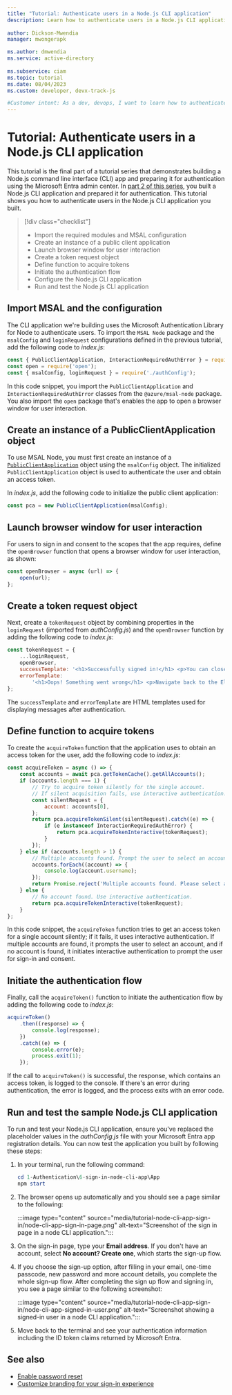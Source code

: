 ```yaml
---
title: "Tutorial: Authenticate users in a Node.js CLI application"
description: Learn how to authenticate users in a Node.js CLI application registered in a Microsoft Entra ID for customers tenant
 
author: Dickson-Mwendia
manager: mwongerapk

ms.author: dmwendia
ms.service: active-directory
 
ms.subservice: ciam
ms.topic: tutorial
ms.date: 08/04/2023
ms.custom: developer, devx-track-js

#Customer intent: As a dev, devops, I want to learn how to authenticate users in a Node.js CLI application registered in a Microsoft Entra ID for customers tenant
---
```


# Tutorial: Authenticate users in a Node.js CLI application

This tutorial is the final part of a tutorial series that demonstrates building a Node.js command line interface (CLI) app and preparing it for authentication using the Microsoft Entra admin center. In [part 2 of this series](./tutorial-cli-app-node-sign-in-prepare-app.md), you built a Node.js CLI application and prepared it for authentication. This tutorial shows you how to authenticate users in the Node.js CLI application you built.

> [!div class="checklist"]
>
> - Import the required modules and MSAL configuration
> - Create an instance of a public client application
> - Launch browser window for user interaction
> - Create a token request object
> - Define function to acquire tokens
> - Initiate the authentication flow
> - Configure the Node.js CLI application 
> - Run and test the Node.js CLI application


## Import MSAL and the configuration

The CLI application we're building uses the Microsoft Authentication Library for Node to authenticate users. To import the `MSAL Node` package and the `msalConfig` and `loginRequest` configurations defined in the previous tutorial, add the following code to *index.js*:

```javascript
const { PublicClientApplication, InteractionRequiredAuthError } = require('@azure/msal-node');
const open = require('open');
const { msalConfig, loginRequest } = require('./authConfig');
```

In this code snippet, you import the `PublicClientApplication` and `InteractionRequiredAuthError` classes from the `@azure/msal-node` package. You also import the `open` package that's enables the app to open a browser window for user interaction. 

## Create an instance of a PublicClientApplication object

To use MSAL Node, you must first create an instance of a [`PublicClientApplication`](/javascript/api/@azure/msal-node/publicclientapplication) object using the `msalConfig` object. The initialized `PublicClientApplication` object is used to authenticate the user and obtain an access token. 

In *index.js*, add the following code to initialize the public client application:

```javascript
const pca = new PublicClientApplication(msalConfig);
```

## Launch browser window for user interaction

For users to sign in and consent to the scopes that the app requires, define the `openBrowser` function that opens a browser window for user interaction, as shown:

```javascript
const openBrowser = async (url) => {
    open(url);
};
```

## Create a token request object

Next, create a `tokenRequest` object by combining properties in the `loginRequest` (imported from *authConfig.js*) and the `openBrowser` function by adding the following code to *index.js*:

```javascript
const tokenRequest = {
    ...loginRequest,
    openBrowser,
    successTemplate: '<h1>Successfully signed in!</h1> <p>You can close this window now.</p>',
    errorTemplate:
        '<h1>Oops! Something went wrong</h1> <p>Navigate back to the Electron application and check the console for more information.</p>',
};
```
The `successTemplate` and `errorTemplate` are HTML templates used for displaying messages after authentication.

## Define function to acquire tokens

To create the `acquireToken` function that the application uses to obtain an access token for the user, add the following code to *index.js*:

```javascript
const acquireToken = async () => {
    const accounts = await pca.getTokenCache().getAllAccounts();
    if (accounts.length === 1) {
        // Try to acquire token silently for the single account.
        // If silent acquisition fails, use interactive authentication.
        const silentRequest = {
            account: accounts[0],
        };
        return pca.acquireTokenSilent(silentRequest).catch((e) => {
            if (e instanceof InteractionRequiredAuthError) {
                return pca.acquireTokenInteractive(tokenRequest);
            }
        });
    } else if (accounts.length > 1) {
        // Multiple accounts found. Prompt the user to select an account.
        accounts.forEach((account) => {
            console.log(account.username);
        });
        return Promise.reject('Multiple accounts found. Please select an account to use.');
    } else {
        // No account found. Use interactive authentication.
        return pca.acquireTokenInteractive(tokenRequest);
    }
};
```
In this code snippet, the `acquireToken` function tries to get an access token for a single account silently; if it fails, it uses interactive authentication. If multiple accounts are found, it prompts the user to select an account, and if no account is found, it initiates interactive authentication to prompt the user for sign-in and consent.

## Initiate the authentication flow

Finally, call the `acquireToken()` function to initiate the authentication flow by adding the following code to *index.js*:

```javascript
acquireToken()
    .then((response) => {
        console.log(response);
    })
    .catch((e) => {
        console.error(e);
        process.exit(1);
    });
```

If the call to `acquireToken()` is successful, the response, which contains an access token, is logged to the console. If there's an error during authentication, the error is logged, and the process exits with an error code.

## Run and test the sample Node.js CLI application

To run and test your Node.js CLI application, ensure you've replaced the placeholder values in the *authConfig.js* file with your Microsoft Entra app registration details. You can now test the application you built by following these steps:

1. In your terminal, run the following command:

    ```powershell
   cd 1-Authentication\6-sign-in-node-cli-app\App
    npm start
    ```

1. The browser opens up automatically and you should see a page similar to the following:

     :::image type="content" source="media/tutorial-node-cli-app-sign-in/node-cli-app-sign-in-page.png" alt-text="Screenshot of the sign in page in a node CLI application.":::

1. On the sign-in page, type your **Email address**. If you don't have an account, select **No account? Create one**, which starts the sign-up flow.

1. If you choose the sign-up option, after filling in your email, one-time passcode, new password and more account details, you complete the whole sign-up flow. After completing the sign up flow and signing in, you see a page similar to the following screenshot:

     :::image type="content" source="media/tutorial-node-cli-app-sign-in/node-cli-app-signed-in-user.png" alt-text="Screenshot showing a signed-in user in a node CLI application.":::

1. Move back to the terminal and see your authentication information including the ID token claims returned by Microsoft Entra.

## See also 

- [Enable password reset](how-to-enable-password-reset-customers.md)
- [Customize branding for your sign-in experience](./how-to-customize-branding-customers.md)
